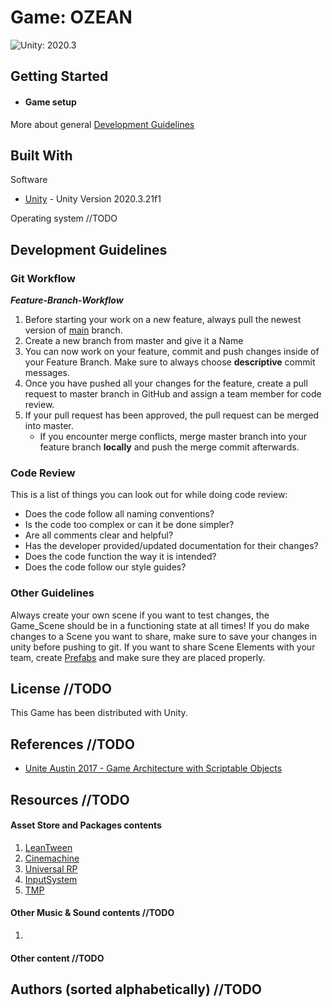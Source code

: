 # Game: OZEAN

![Unity: 2020.3](https://img.shields.io/badge/unity-2020.3-yellow)

## Getting Started

* #### Game setup

More about general [Development Guidelines](#development-guidelines)
 
## Built With
Software
* [Unity](https://unity3d.com/unity/whats-new/2020.3.21) -	Unity Version 2020.3.21f1

Operating system //TODO

## Development Guidelines

### Git Workflow

***Feature-Branch-Workflow***  
1. Before starting your work on a new feature, always pull the newest version of [main](https://github.com/ginogeorgiev/WerDuBist) branch.
2. Create a new branch from master and give it a Name
3. You can now work on your feature, commit and push changes inside of your Feature Branch. Make sure to always choose **descriptive** commit messages.
4. Once you have pushed all your changes for the feature, create a pull request to master branch in GitHub and assign a team member for code review.
5. If your pull request has been approved, the pull request can be merged into master.
    * If you encounter merge conflicts, merge master branch into your feature branch **locally** and push the merge commit afterwards.

### Code Review

This is a list of things you can look out for while doing code review:
* Does the code follow all naming conventions?
* Is the code too complex or can it be done simpler?
* Are all comments clear and helpful?
* Has the developer provided/updated documentation for their changes?
* Does the code function the way it is intended?
* Does the code follow our style guides?

### Other Guidelines

Always create your own scene if you want to test changes, the Game_Scene should be in a functioning state at all times!
If you do make changes to a Scene you want to share, make sure to save your changes in unity before pushing to git.
If you want to share Scene Elements with your team, create [Prefabs](https://docs.unity3d.com/Manual/Prefabs.html) and make sure they are placed properly.  

## License //TODO
This Game has been distributed with Unity.

## References //TODO
* [Unite Austin 2017 - Game Architecture with Scriptable Objects](https://www.youtube.com/watch?v=raQ3iHhE_Kk)


## Resources //TODO
#### Asset Store and Packages contents 
1. [LeanTween](https://assetstore.unity.com/packages/tools/animation/leantween-3595)
2. [Cinemachine](https://unity.com/unity/features/editor/art-and-design/cinemachine)
3. [Universal RP](https://docs.unity3d.com/Packages/com.unity.render-pipelines.universal@11.0/manual/)
4. [InputSystem](https://docs.unity3d.com/Packages/com.unity.inputsystem@1.0/manual/Interactions.html#default-interaction)
5. [TMP](https://docs.unity3d.com/Manual/com.unity.textmeshpro.html)

#### Other Music & Sound contents //TODO
1. 


#### Other content //TODO

## Authors (sorted alphabetically) //TODO
